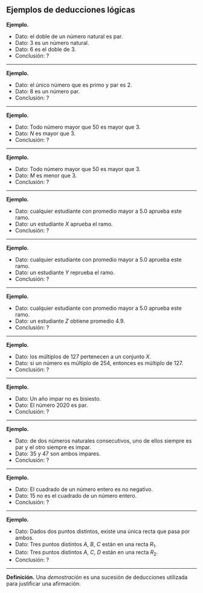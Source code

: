 ﻿## Ejemplos de deducciones lógicas

**Ejemplo.**
- Dato: el doble de un número natural es par.
- Dato: $3$ es un número natural.
- Dato: $6$ es el doble de $3$.
- Conclusión: ?

---

**Ejemplo.** 
- Dato: el único número que es primo y par es $2$.
- Dato: $8$ es un número par.
- Conclusión: ?

---

**Ejemplo.**
- Dato: Todo número mayor que $50$ es mayor que $3$.
- Dato: $N$ es mayor que $3$.
- Conclusión: ?

---


**Ejemplo.**
- Dato: Todo número mayor que $50$ es mayor que $3$.
- Dato: $M$ es menor que $3$.
- Conclusión: ?

---

**Ejemplo.**
- Dato: cualquier estudiante con promedio mayor a $5.0$ aprueba este ramo.
- Dato: un estudiante $X$ aprueba el ramo.
- Conclusión: ?

---

**Ejemplo.**
- Dato: cualquier estudiante con promedio mayor a $5.0$ aprueba este ramo.
- Dato: un estudiante $Y$ reprueba el ramo.
- Conclusión: ?

---
**Ejemplo.**
- Dato: cualquier estudiante con promedio mayor a $5.0$ aprueba este ramo.
- Dato: un estudiante $Z$ obtiene promedio $4.9$.
- Conclusión: ?

---

**Ejemplo.**
- Dato: los múltiplos de $127$ pertenecen a un conjunto $X$.
- Dato: si un número es múltiplo de $254$, entonces es múltiplo de $127$.
- Conclusión: ?

---
**Ejemplo.**
- Dato: Un año impar no es bisiesto.
- Dato: El número $2020$ es par.
- Conclusión: ?

---

**Ejemplo.**
- Dato: de dos números naturales consecutivos, uno de ellos siempre es par y el otro siempre es impar.
- Dato: $35$ y $47$ son ambos impares.
- Conclusión: ?

---

**Ejemplo.**
- Dato: El cuadrado de un número entero es no negativo.
- Dato: $15$ no es el cuadrado de un número entero.
- Conclusión: ?

---

**Ejemplo.**
- Dato: Dados dos puntos distintos, existe una única recta que pasa por ambos.
- Dato: Tres puntos distintos $A$, $B$, $C$ están en una recta $R_1$.
- Dato: Tres puntos distintos $A$, $C$, $D$ están en una recta $R_2$.
- Conclusión: ?

---

**Definición.** Una *demostración* es una sucesión de deducciones utilizada para justificar una afirmación.
